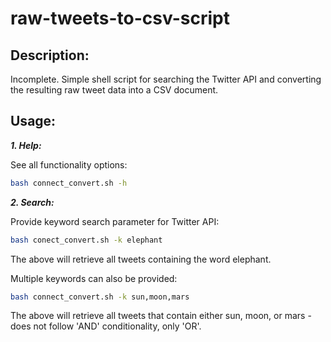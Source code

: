 # raw-tweets-to-csv-script

## Description:

Incomplete.
Simple shell script for searching the Twitter API and converting the resulting raw tweet data into a CSV document.

## Usage:

***1. Help:***

See all functionality options:

```sh
bash connect_convert.sh -h
```

***2. Search:***

Provide keyword search parameter for Twitter API:

```sh
bash conect_convert.sh -k elephant
```

The above will retrieve all tweets containing the word elephant.

Multiple keywords can also be provided:

```sh
bash connect_convert.sh -k sun,moon,mars
```

The above will retrieve all tweets that contain either sun, moon, or mars - does not follow 'AND' conditionality, only 'OR'.